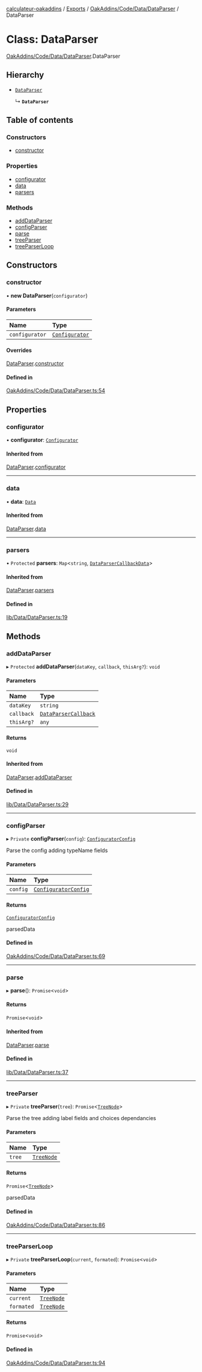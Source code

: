 [calculateur-oakaddins](../README.md) / [Exports](../modules.md) / [OakAddins/Code/Data/DataParser](../modules/oakaddins_code_data_dataparser.md) / DataParser

# Class: DataParser

[OakAddins/Code/Data/DataParser](../modules/oakaddins_code_data_dataparser.md).DataParser

## Hierarchy

- [`DataParser`](lib_data_dataparser.dataparser.md)

  ↳ **`DataParser`**

## Table of contents

### Constructors

- [constructor](oakaddins_code_data_dataparser.dataparser.md#constructor)

### Properties

- [configurator](oakaddins_code_data_dataparser.dataparser.md#configurator)
- [data](oakaddins_code_data_dataparser.dataparser.md#data)
- [parsers](oakaddins_code_data_dataparser.dataparser.md#parsers)

### Methods

- [addDataParser](oakaddins_code_data_dataparser.dataparser.md#adddataparser)
- [configParser](oakaddins_code_data_dataparser.dataparser.md#configparser)
- [parse](oakaddins_code_data_dataparser.dataparser.md#parse)
- [treeParser](oakaddins_code_data_dataparser.dataparser.md#treeparser)
- [treeParserLoop](oakaddins_code_data_dataparser.dataparser.md#treeparserloop)

## Constructors

### constructor

• **new DataParser**(`configurator`)

#### Parameters

| Name | Type |
| :------ | :------ |
| `configurator` | [`Configurator`](lib_configurator.configurator.md) |

#### Overrides

[DataParser](lib_data_dataparser.dataparser.md).[constructor](lib_data_dataparser.dataparser.md#constructor)

#### Defined in

[OakAddins/Code/Data/DataParser.ts:54](https://github.com/P0ulpy/Configurateur-OakAddins/blob/48879bc/src/OakAddins/Code/Data/DataParser.ts#L54)

## Properties

### configurator

• **configurator**: [`Configurator`](lib_configurator.configurator.md)

#### Inherited from

[DataParser](lib_data_dataparser.dataparser.md).[configurator](lib_data_dataparser.dataparser.md#configurator)

___

### data

• **data**: [`Data`](../modules/lib_configurator.md#data)

#### Inherited from

[DataParser](lib_data_dataparser.dataparser.md).[data](lib_data_dataparser.dataparser.md#data)

___

### parsers

• `Protected` **parsers**: `Map`<`string`, [`DataParserCallbackData`](../modules/lib_data_dataparser.md#dataparsercallbackdata)\>

#### Inherited from

[DataParser](lib_data_dataparser.dataparser.md).[parsers](lib_data_dataparser.dataparser.md#parsers)

#### Defined in

[lib/Data/DataParser.ts:19](https://github.com/P0ulpy/Configurateur-OakAddins/blob/48879bc/src/lib/Data/DataParser.ts#L19)

## Methods

### addDataParser

▸ `Protected` **addDataParser**(`dataKey`, `callback`, `thisArg?`): `void`

#### Parameters

| Name | Type |
| :------ | :------ |
| `dataKey` | `string` |
| `callback` | [`DataParserCallback`](../modules/lib_data_dataparser.md#dataparsercallback) |
| `thisArg?` | `any` |

#### Returns

`void`

#### Inherited from

[DataParser](lib_data_dataparser.dataparser.md).[addDataParser](lib_data_dataparser.dataparser.md#adddataparser)

#### Defined in

[lib/Data/DataParser.ts:29](https://github.com/P0ulpy/Configurateur-OakAddins/blob/48879bc/src/lib/Data/DataParser.ts#L29)

___

### configParser

▸ `Private` **configParser**(`config`): [`ConfiguratorConfig`](../modules/oakaddins_code_data_dataparser.md#configuratorconfig)

Parse the config adding typeName fields

#### Parameters

| Name | Type |
| :------ | :------ |
| `config` | [`ConfiguratorConfig`](../modules/oakaddins_code_data_dataparser.md#configuratorconfig) |

#### Returns

[`ConfiguratorConfig`](../modules/oakaddins_code_data_dataparser.md#configuratorconfig)

parsedData

#### Defined in

[OakAddins/Code/Data/DataParser.ts:69](https://github.com/P0ulpy/Configurateur-OakAddins/blob/48879bc/src/OakAddins/Code/Data/DataParser.ts#L69)

___

### parse

▸ **parse**(): `Promise`<`void`\>

#### Returns

`Promise`<`void`\>

#### Inherited from

[DataParser](lib_data_dataparser.dataparser.md).[parse](lib_data_dataparser.dataparser.md#parse)

#### Defined in

[lib/Data/DataParser.ts:37](https://github.com/P0ulpy/Configurateur-OakAddins/blob/48879bc/src/lib/Data/DataParser.ts#L37)

___

### treeParser

▸ `Private` **treeParser**(`tree`): `Promise`<[`TreeNode`](../modules/oakaddins_code_data_dataparser.md#treenode)\>

Parse the tree adding label fields and choices dependancies

#### Parameters

| Name | Type |
| :------ | :------ |
| `tree` | [`TreeNode`](../modules/oakaddins_code_data_dataparser.md#treenode) |

#### Returns

`Promise`<[`TreeNode`](../modules/oakaddins_code_data_dataparser.md#treenode)\>

parsedData

#### Defined in

[OakAddins/Code/Data/DataParser.ts:86](https://github.com/P0ulpy/Configurateur-OakAddins/blob/48879bc/src/OakAddins/Code/Data/DataParser.ts#L86)

___

### treeParserLoop

▸ `Private` **treeParserLoop**(`current`, `formated`): `Promise`<`void`\>

#### Parameters

| Name | Type |
| :------ | :------ |
| `current` | [`TreeNode`](../modules/oakaddins_code_data_dataparser.md#treenode) |
| `formated` | [`TreeNode`](../modules/oakaddins_code_data_dataparser.md#treenode) |

#### Returns

`Promise`<`void`\>

#### Defined in

[OakAddins/Code/Data/DataParser.ts:94](https://github.com/P0ulpy/Configurateur-OakAddins/blob/48879bc/src/OakAddins/Code/Data/DataParser.ts#L94)
